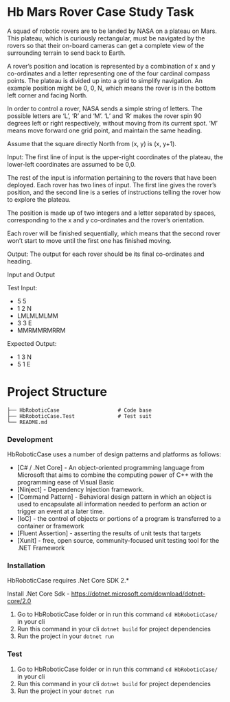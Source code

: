 # Hb Mars Rover Case Study Task
A squad of robotic rovers are to be landed by NASA on a plateau on Mars. This plateau, which is curiously rectangular, must be navigated by the rovers so that their on-board cameras can get a complete view of the surrounding terrain to send back to Earth.

A rover’s position and location is represented by a combination of x and y co-ordinates and a letter representing one of the four cardinal compass points. The plateau is divided up into a grid to simplify navigation. An example position might be 0, 0, N, which means the rover is in the bottom left corner and facing North.

In order to control a rover, NASA sends a simple string of letters. The possible letters are ‘L’, ‘R’ and ‘M’. ‘L’ and ‘R’ makes the rover spin 90 degrees left or right respectively, without moving from its current spot. ‘M’ means move forward one grid point, and maintain the same heading.

Assume that the square directly North from (x, y) is (x, y+1).

Input: The first line of input is the upper-right coordinates of the plateau, the lower-left coordinates are assumed to be 0,0.

The rest of the input is information pertaining to the rovers that have been deployed. Each rover has two lines of input. The first line gives the rover’s position, and the second line is a series of instructions telling the rover how to explore the plateau.

The position is made up of two integers and a letter separated by spaces, corresponding to the x and y co-ordinates and the rover’s orientation.

Each rover will be finished sequentially, which means that the second rover won’t start to move until the first one has finished moving.

Output: The output for each rover should be its final co-ordinates and heading.

Input and Output

Test Input:
 - 5 5
 - 1 2 N
 - LMLMLMLMM
 - 3 3 E
 - MMRMMRMRRM
 
Expected Output:
 - 1 3 N
 - 5 1 E

# Project Structure 
```
├── HbRoboticCase                   # Code base
├── HbRoboticCase.Test              # Test suit
└── README.md
```

### Development
HbRoboticCase uses a number of design patterns and platforms as follows:

* [C# / .Net Core] - An object-oriented programming language from Microsoft that aims to combine the computing power of C++ with the programming ease of Visual Basic
* [Ninject] - Dependency Injection framework. 
* [Command Pattern] - Behavioral design pattern in which an object is used to encapsulate all information needed to perform an action or trigger an event at a later time.
* [IoC] - the control of objects or portions of a program is transferred to a container or framework
* [Fluent Assertion] - asserting the results of unit tests that targets
* [Xunit] - free, open source, community-focused unit testing tool for the .NET Framework

### Installation

HbRoboticCase requires .Net Core SDK 2.*

Install .Net Core Sdk - https://dotnet.microsoft.com/download/dotnet-core/2.0

1. Go to HbRoboticCase folder or in run this command `cd HbRoboticCase/`  in your cli
 2. Run this command in your cli `dotnet build` for project dependencies
 3. Run the project in your `dotnet run`

### Test
1. Go to HbRoboticCase folder or in run this command `cd HbRoboticCase/`  in your cli
 2. Run this command in your cli `dotnet build` for project dependencies
 3. Run the project in your `dotnet run`


